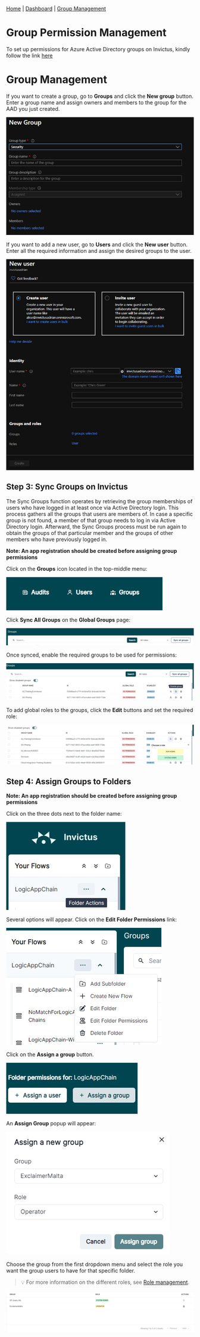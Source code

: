 [Home](../README.md) | [Dashboard](dashboard.md) | [Group Management](groupmanagement.md)

# Group Permission Management

To set up permissions for Azure Active Directory groups on Invictus, kindly follow the link [here](azureADSetup.md)

# Group Management

If you want to create a group, go to **Groups** and click the **New group** button. Enter a group name and assign owners and members to the group for the AAD you just created.

   ![Create Group](../images/dashboard/aad_12.JPG)

If you want to add a new user, go to **Users** and click the **New user** button. Enter all the required information and assign the desired groups to the user.

   ![Add User](../images/dashboard/aad_13.JPG)

## Step 3: Sync Groups on Invictus

The Sync Groups function operates by retrieving the group memberships of users who have logged in at least once via Active Directory login. This process gathers all the groups that users are members of. In case a specific group is not found, a member of that group needs to log in via Active Directory login. Afterward, the Sync Groups process must be run again to obtain the groups of that particular member and the groups of other members who have previously logged in.

**Note: An app registration should be created before assigning group permissions**

Click on the **Groups** icon located in the top-middle menu:

   ![Sync Groups](../images/dashboard/Groups/groupman_1.jpg)

Click **Sync All Groups** on the **Global Groups** page:

   ![Sync All Groups](../images/dashboard/Groups/groupman_2.jpg)

Once synced, enable the required groups to be used for permissions:

   ![Enable Groups](../images/dashboard/Groups/groupman_3.jpg)
 
To add global roles to the groups, click the **Edit** buttons and set the required role:

   ![Add Global Roles](../images/dashboard/Groups/groupman_4.jpg)

## Step 4: Assign Groups to Folders

**Note: An app registration should be created before assigning group permissions**

Click on the three dots next to the folder name:

   ![Folder Options](../images/dashboard/Groups/groupman_5.jpg)

Several options will appear. Click on the **Edit Folder Permissions** link:

   ![Edit Folder Permissions](../images/dashboard/Groups/groupman_6.jpg)

Click on the **Assign a group** button.

   ![Assign a Group](../images/dashboard/Groups/groupman_7.jpg)

An **Assign Group** popup will appear:

   ![Assign Group Popup](../images/dashboard/Groups/groupman_8.jpg)

Choose the group from the first dropdown menu and select the role you want the group users to have for that specific folder.

> 💡 For more information on the different roles, see [Role management](./role-management.md).

   ![Assign Group](../images/dashboard/Groups/groupman_9.jpg)
```